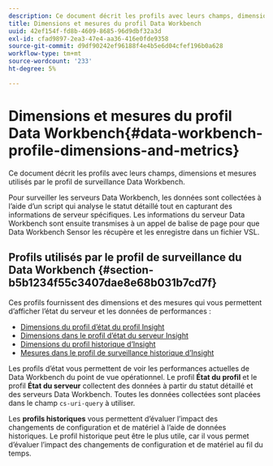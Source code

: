 ```yaml
---
description: Ce document décrit les profils avec leurs champs, dimensions et mesures utilisés par le profil de surveillance Data Workbench.
title: Dimensions et mesures du profil Data Workbench
uuid: 42ef154f-fd8b-4609-8685-96d9dbf32a3d
exl-id: cfad9897-2ea3-47e4-aa36-416e0fde9358
source-git-commit: d9df90242ef96188f4e4b5e6d04cfef196b0a628
workflow-type: tm+mt
source-wordcount: '233'
ht-degree: 5%

---
```


# Dimensions et mesures du profil Data Workbench{#data-workbench-profile-dimensions-and-metrics}

Ce document décrit les profils avec leurs champs, dimensions et mesures utilisés par le profil de surveillance Data Workbench.

Pour surveiller les serveurs Data Workbench, les données sont collectées à l’aide d’un script qui analyse le statut détaillé tout en capturant des informations de serveur spécifiques. Les informations du serveur Data Workbench sont ensuite transmises à un appel de balise de page pour que Data Workbench Sensor les récupère et les enregistre dans un fichier VSL.

## Profils utilisés par le profil de surveillance du Data Workbench {#section-b5b1234f55c3407dae8e68b031b7cd7f}

Ces profils fournissent des dimensions et des mesures qui vous permettent d’afficher l’état du serveur et les données de performances :

* [Dimensions du profil d’état du profil Insight](../../../home/monitoring-installation/monitoring-appendix/monitoring-profile-status.md#concept-d4cd7da41c8a42bab4aea25418264e64)
* [Dimensions dans le profil d’état du serveur Insight](../../../home/monitoring-installation/monitoring-appendix/monitoring-servers-profile.md#concept-8cbeb91e99bc42e2b52b22d551423f8a)
* [Dimensions du profil historique d’Insight](../../../home/monitoring-installation/monitoring-appendix/monitoring-historical.md#concept-a42837c9c9274f83ad5bc5a6720f02b0)
* [Mesures dans le profil de surveillance historique d’Insight](../../../home/monitoring-installation/monitoring-appendix/monitoring-hist-metrics.md#concept-8fece88b1f014637bbc7c8372ee93203)

Les profils d’état vous permettent de voir les performances actuelles de Data Workbench du point de vue opérationnel. Le profil **État du profil** et le profil **État du serveur** collectent des données à partir du statut détaillé et des serveurs Data Workbench. Toutes les données collectées sont placées dans le champ `cs-uri-query` à utiliser.

Les **profils historiques** vous permettent d’évaluer l’impact des changements de configuration et de matériel à l’aide de données historiques. Le profil historique peut être le plus utile, car il vous permet d’évaluer l’impact des changements de configuration et de matériel au fil du temps.
